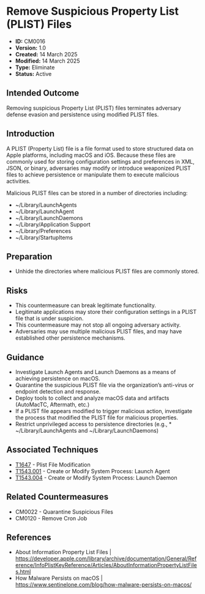 # Remove Suspicious Property List (PLIST) Files

* **ID:** CM0016
* **Version:** 1.0
* **Created:** 14 March 2025
* **Modified:** 14 March 2025
* **Type:** Eliminate
* **Status:** Active

## Intended Outcome

Removing suspicious Property List (PLIST) files terminates adversary
defense evasion and persistence using modified PLIST files.

## Introduction

A PLIST (Property List) file is a file format used to store structured data on Apple
platforms, including macOS and iOS. Because these files are commonly
used for storing configuration settings and preferences in XML, JSON, or
binary, adversaries may modify or introduce weaponized PLIST files to
achieve persistence or manipulate them to execute malicious activities.

Malicious PLIST files can be stored in a number of directories
including:

-   \~/Library/LaunchAgents
-   \~/Library/LaunchAgent
-   \~/Library/LaunchDaemons
-   \~/Library/Application Support
-   \~/Library/Preferences
-   \~/Library/StartupItems

## Preparation

- Unhide the directories where malicious PLIST files are commonly stored.

## Risks

- This countermeasure can break legitimate functionality.
- Legitimate applications may store their configuration settings in a PLIST file that is under suspicion.
- This countermeasure may not stop all ongoing adversary activity.
- Adversaries may use multiple malicious PLIST files, and may have established other persistence mechanisms.

## Guidance

- Investigate Launch Agents and Launch Daemons as a means of achieving persistence on macOS.
- Quarantine the suspicious PLIST file via the organization’s anti-virus or endpoint detection and response. 
- Deploy tools to collect and analyze macOS data and artifacts (AutoMacTC, Aftermath, etc.)
- If a PLIST file appears modified to trigger malicious action, investigate the process that modified the PLIST file for malicious properties.
- Restrict unprivileged access to persistence directories (e.g., * ~/Library/LaunchAgents and ~/Library/LaunchDaemons) 

## Associated Techniques

- [T1647](https://attack.mitre.org/techniques/T1647) - Plist File Modification
- [T1543.001](https://attack.mitre.org/techniques/T1543/001) - Create or Modify System Process: Launch Agent
- [T1543.004](https://attack.mitre.org/techniques/T1543/004) - Create or Modify System Process: Launch Daemon

## Related Countermeasures

- CM0022 - Quarantine Suspicious Files
- CM0120 - Remove Cron Job

## References

- About Information Property List Files | <https://developer.apple.com/library/archive/documentation/General/Reference/InfoPlistKeyReference/Articles/AboutInformationPropertyListFiles.html>
- How Malware Persists on macOS | <https://www.sentinelone.com/blog/how-malware-persists-on-macos/>
